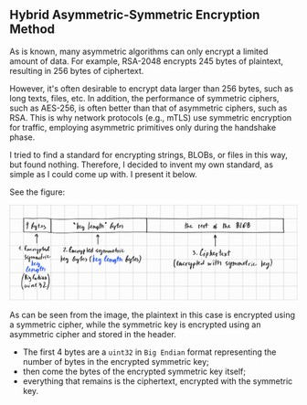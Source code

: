 ## Hybrid Asymmetric-Symmetric Encryption Method

As is known, many asymmetric algorithms can only encrypt a limited amount of data. 
For example, RSA-2048 encrypts 245 bytes of plaintext, resulting in 256 bytes of ciphertext.

However, it's often desirable to encrypt data larger than 256 bytes, such as long texts, files, etc. 
In addition, the performance of symmetric ciphers, such as AES-256, is often better than that of 
asymmetric ciphers, such as RSA. This is why network protocols (e.g., mTLS) use symmetric encryption for 
traffic, employing asymmetric primitives only during the handshake phase.

I tried to find a standard for encrypting strings, BLOBs, or files in this way, but found nothing. 
Therefore, I decided to invent my own standard, as simple as I could come up with. I present it below.

See the figure:

![Hybrid asymmetric-symetric encryption.png](Hybrid%20asymmetric-symetric%20encryption.png)

As can be seen from the image, the plaintext in this case is encrypted using a symmetric cipher, while the symmetric key is encrypted using an asymmetric cipher and stored in the header.

- The first 4 bytes are a `uint32` in `Big Endian` format representing the number of bytes in the encrypted symmetric key;
- then come the bytes of the encrypted symmetric key itself; 
- everything that remains is the ciphertext, encrypted with the symmetric key.
